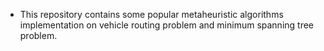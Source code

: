 - This repository contains some popular metaheuristic algorithms implementation on vehicle routing problem and minimum spanning tree problem.
